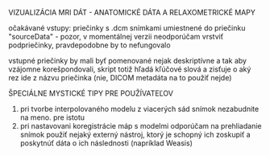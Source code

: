 VIZUALIZÁCIA MRI DÁT - ANATOMICKÉ DÁTA A RELAXOMETRICKÉ MAPY

očakávané vstupy:
priečinky s .dcm snímkami umiestnené do priečinku "sourceData" - pozor, v momentálnej verzii neodporúčam vrstviť podpriečinky, pravdepodobne by to nefungovalo

vstupné priečinky by mali byť pomenované nejak deskriptívne a tak aby vzájomne korešpondovali, skript totiž hľadá kľúčové slová a zisťuje o aký rez ide z názvu priečinka (nie, DICOM metadáta na to použiť nejde)

ŠPECIÁLNE MYSTICKÉ TIPY PRE POUŽÍVATEĽOV
1) pri tvorbe interpolovaného modelu z viacerých sád snímok nezabudnite na meno. pre istotu
2) pri nastavovani koregistrácie máp s modelmi odporúčam na prehliadanie snímok použiť nejaký externý nástroj, ktorý je schopný ich zoskupiť a poskytnúť dáta o ich následnosti (napríklad Weasis)
